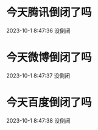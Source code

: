 # 今天腾讯倒闭了吗

2023-10-1 8:47:36 没倒闭

# 今天微博倒闭了吗

2023-10-1 8:47:37 没倒闭

# 今天百度倒闭了吗

2023-10-1 8:47:38 没倒闭

